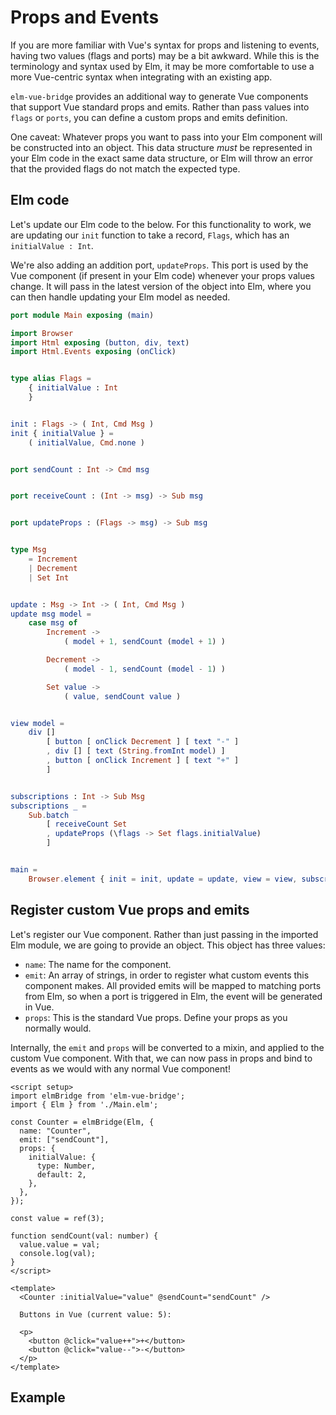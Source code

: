 <script setup>
  import CounterWithProps from '../../../../.vuepress/components/CounterWithProps.vue'
</script>

# Props and Events

If you are more familiar with Vue's syntax for props and listening to events, having two values (flags and ports) may be a bit awkward. While this is the terminology and syntax used by Elm, it may be more comfortable to use a more Vue-centric syntax when integrating with an existing app.

`elm-vue-bridge` provides an additional way to generate Vue components that support Vue standard props and emits. Rather than pass values into `flags` or `ports`, you can define a custom props and emits definition.

One caveat: Whatever props you want to pass into your Elm component will be constructed into an object. This data structure *must* be represented in your Elm code in the exact same data structure, or Elm will throw an error that the provided flags do not match the expected type.

## Elm code

Let's update our Elm code to the below. For this functionality to work, we are updating our `init` function to take a record, `Flags`, which has an `initialValue : Int`.

We're also adding an addition port, `updateProps`. This port is used by the Vue component (if present in your Elm code) whenever your props values change. It will pass in the latest version of the object into Elm, where you can then handle updating your Elm model as needed.

```elm {8-10,24,54-59}
port module Main exposing (main)

import Browser
import Html exposing (button, div, text)
import Html.Events exposing (onClick)


type alias Flags =
    { initialValue : Int
    }


init : Flags -> ( Int, Cmd Msg )
init { initialValue } =
    ( initialValue, Cmd.none )


port sendCount : Int -> Cmd msg


port receiveCount : (Int -> msg) -> Sub msg


port updateProps : (Flags -> msg) -> Sub msg


type Msg
    = Increment
    | Decrement
    | Set Int


update : Msg -> Int -> ( Int, Cmd Msg )
update msg model =
    case msg of
        Increment ->
            ( model + 1, sendCount (model + 1) )

        Decrement ->
            ( model - 1, sendCount (model - 1) )

        Set value ->
            ( value, sendCount value )


view model =
    div []
        [ button [ onClick Decrement ] [ text "-" ]
        , div [] [ text (String.fromInt model) ]
        , button [ onClick Increment ] [ text "+" ]
        ]


subscriptions : Int -> Sub Msg
subscriptions _ =
    Sub.batch
        [ receiveCount Set
        , updateProps (\flags -> Set flags.initialValue)
        ]


main =
    Browser.element { init = init, update = update, view = view, subscriptions = subscriptions }
```

## Register custom Vue props and emits

Let's register our Vue component. Rather than just passing in the imported Elm module, we are going to provide an object. This object has three values:

- `name`: The name for the component.
- `emit`: An array of strings, in order to register what custom events this component makes. All provided emits will be mapped to matching ports from Elm, so when a port is triggered in Elm, the event will be generated in Vue.
- `props`: This is the standard Vue props. Define your props as you normally would.

Internally, the `emit` and `props` will be converted to a mixin, and applied to the custom Vue component. With that, we can now pass in props and bind to events as we would with any normal Vue component!

```vue {5-21,25-32}
<script setup>
import elmBridge from 'elm-vue-bridge';
import { Elm } from './Main.elm';

const Counter = elmBridge(Elm, {
  name: "Counter",
  emit: ["sendCount"],
  props: {
    initialValue: {
      type: Number,
      default: 2,
    },
  },
});

const value = ref(3);

function sendCount(val: number) {
  value.value = val;
  console.log(val);
}
</script>

<template>
  <Counter :initialValue="value" @sendCount="sendCount" />

  Buttons in Vue (current value: 5):

  <p>
    <button @click="value++">+</button>
    <button @click="value--">-</button>
  </p>
</template>
```

## Example

<CounterWithProps />
